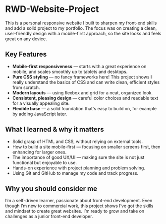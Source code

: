 # RWD-Website-Project

This is a personal responsive website I built to sharpen my front-end skills and add a solid project to my portfolio. The focus was on creating a clean, user-friendly design with a mobile-first approach, so the site looks and feels great on any device.

## Key Features

- **Mobile-first responsiveness** — starts with a great experience on mobile, and scales smoothly up to tablets and desktops.
- **Pure CSS styling** — no fancy frameworks here! This project shows I really understand the basics of CSS and can write clean, efficient styles from scratch.
- **Modern layouts** — using flexbox and grid for a neat, organized look.
- **Consistent, pleasing design** — careful color choices and readable text for a visually appealing site.
- **Flexible base** — a solid foundation that's easy to build on, for example by adding JavaScript later.

## What I learned & why it matters

- Solid grasp of HTML and CSS, without relying on external tools.
- How to build a site mobile-first — focusing on smaller screens first, then enhancing for larger ones.
- The importance of good UX/UI — making sure the site is not just functional but enjoyable to use.
- Hands-on experience with project planning and problem solving.
- Using Git and GitHub to manage my code and track progress.

## Why you should consider me

I’m a self-driven learner, passionate about front-end development. Even though I’m new to commercial work, this project shows I’ve got the skills and mindset to create great websites. I’m ready to grow and take on challenges as a junior front-end developer.
